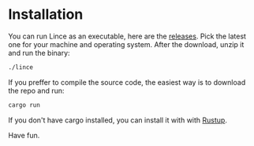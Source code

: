 # Installation

You can run Lince as an executable, here are the [releases](https://github.com/lince-social/lince/tags). Pick the latest one for your machine and operating system. After the download, unzip it and run the binary:

```bash
./lince
```

If you preffer to compile the source code, the easiest way is to download the repo and run:

```bash
cargo run
```

If you don't have cargo installed, you can install it with with [Rustup](https://www.rust-lang.org/tools/install).

Have fun.

